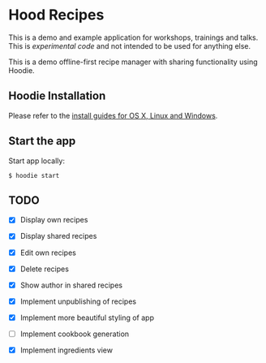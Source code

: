 # Hood Recipes

This is a demo and example application for workshops, trainings and talks. This
is *experimental code* and not intended to be used for anything else.

This is a demo offline-first recipe manager with sharing functionality using
Hoodie.

## Hoodie Installation

Please refer to the [install guides for OS X, Linux and Windows](http://hood.ie/#installation).

## Start the app

Start app locally:

    $ hoodie start

## TODO

* [x] Display own recipes
* [x] Display shared recipes
* [x] Edit own recipes
* [x] Delete recipes
* [x] Show author in shared recipes
* [x] Implement unpublishing of recipes
* [x] Implement more beautiful styling of app
* [ ] Implement cookbook generation
* [x] Implement ingredients view

